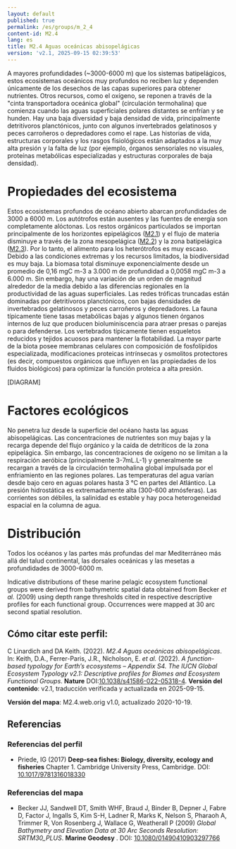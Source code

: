 ```yaml
---
layout: default
published: true
permalink: /es/groups/m_2_4
content-id: M2.4
lang: es
title: M2.4 Aguas oceánicas abisopelágicas
version: 'v2.1, 2025-09-15 02:39:53'
---
```


A mayores profundidades (~3000-6000 m) que los sistemas batipelágicos, estos ecosistemas oceánicos muy profundos no reciben luz y dependen únicamente de los desechos de las capas superiores para obtener nutrientes. Otros recursos, como el oxígeno, se reponen a través de la "cinta transportadora oceánica global" (circulación termohalina) que comienza cuando las aguas superficiales polares distantes se enfrían y se hunden. Hay una baja diversidad y baja densidad de vida, principalmente detritívoros planctónicos, junto con algunos invertebrados gelatinosos y peces carroñeros o depredadores como el rape. Las historias de vida, estructuras corporales y los rasgos fisiológicos están adaptados a la muy alta presión y la falta de luz (por ejemplo, órganos sensoriales no visuales, proteínas metabólicas especializadas y estructuras corporales de baja densidad).

# Propiedades del ecosistema
 
Estos ecosistemas profundos de océano abierto abarcan profundidades de 3000 a 6000 m. Los autótrofos están ausentes y las fuentes de energía son completamente alóctonas. Los restos orgánicos particulados se importan principalmente de los horizontes epipelágicos ([M2.1](/explore/groups/M2.1)) y el flujo de materia disminuye a través de la zona mesopelágica ([M2.2](/explore/groups/M2.2)) y la zona batipelágica ([M2.3](/explore/groups/M2.3)). Por lo tanto, el alimento para los heterótrofos es muy escaso. Debido a las condiciones extremas y los recursos limitados, la biodiversidad es muy baja. La biomasa total disminuye exponencialmente desde un promedio de 0,16 mgC m-3 a 3.000 m de profundidad a 0,0058 mgC m-3 a 6.000 m. Sin embargo, hay una variación de un orden de magnitud alrededor de la media debido a las diferencias regionales en la productividad de las aguas superficiales. Las redes tróficas truncadas están dominadas por detritívoros planctónicos, con bajas densidades de invertebrados gelatinosos y peces carroñeros y depredadores. La fauna típicamente tiene tasas metabólicas bajas y algunos tienen órganos internos de luz que producen bioluminiscencia para atraer presas o parejas o para defenderse. Los vertebrados típicamente tienen esqueletos reducidos y tejidos acuosos para mantener la flotabilidad. La mayor parte de la biota posee membranas celulares con composición de fosfolípidos especializada, modificaciones proteicas intrínsecas y osmolitos protectores (es decir, compuestos orgánicos que influyen en las propiedades de los fluidos biológicos) para optimizar la función proteica a alta presión.

[DIAGRAM]

# Factores ecológicos
 
No penetra luz desde la superficie del océano hasta las aguas abisopelágicas. Las concentraciones de nutrientes son muy bajas y la recarga depende del flujo orgánico y la caída de detríticos de la zona epipelágica. Sin embargo, las concentraciones de oxígeno no se limitan a la respiración aeróbica (principalmente 3-7mL.L-1) y generalmente se recargan a través de la circulación termohalina global impulsada por el enfriamiento en las regiones polares. Las temperaturas del agua varían desde bajo cero en aguas polares hasta 3 °C en partes del Atlántico. La presión hidrostática es extremadamente alta (300-600 atmósferas). Las corrientes son débiles, la salinidad es estable y hay poca heterogeneidad espacial en la columna de agua.
 
# Distribución
 
Todos los océanos y las partes más profundas del mar Mediterráneo más allá del talud continental, las dorsales oceánicas y las mesetas a profundidades de 3000-6000 m.

Indicative distributions of these marine pelagic ecosystem functional groups were derived from bathymetric spatial data obtained from Becker _et al._ (2009) using depth range thresholds cited in respective descriptive profiles for each functional group. Occurrences were mapped at 30 arc second spatial resolution.

## Cómo citar este perfil:

C Linardich and DA Keith. (2022). *M2.4 Aguas oceánicas abisopelágicas*. In: Keith, D.A., Ferrer-Paris, J.R., Nicholson, E. *et al.* (2022). *A function-based typology for Earth’s ecosystems – Appendix S4. The IUCN Global Ecosystem Typology v2.1: Descriptive profiles for Biomes and Ecosystem Functional Groups*. **Nature** DOI:[10.1038/s41586-022-05318-4](https://doi.org/10.1038/s41586-022-05318-4).
**Versión del contenido**: v2.1, traducción verificada y actualizada en 2025-09-15.

**Versión del mapa**: M2.4.web.orig v1.0, actualizado 2020-10-19.

## Referencias

### Referencias del perfil
* Priede, IG  (2017) **Deep-sea fishes: Biology, diversity, ecology and fisheries** Chapter 1. Cambridge University Press, Cambridge. DOI: [10.1017/9781316018330](http://doi.org/10.1017/9781316018330)

### Referencias del mapa
* Becker JJ, Sandwell DT, Smith WHF, Braud J, Binder B, Depner J, Fabre D, Factor J, Ingalls S, Kim S-H, Ladner R, Marks K, Nelson S, Pharaoh A, Trimmer R, Von Rosenberg J, Wallace G, Weatherall P  (2009) *Global Bathymetry and Elevation Data at 30 Arc Seconds Resolution: SRTM30_PLUS*. **Marine Geodesy** . DOI: [10.1080/01490410903297766](http://doi.org/10.1080/01490410903297766)
